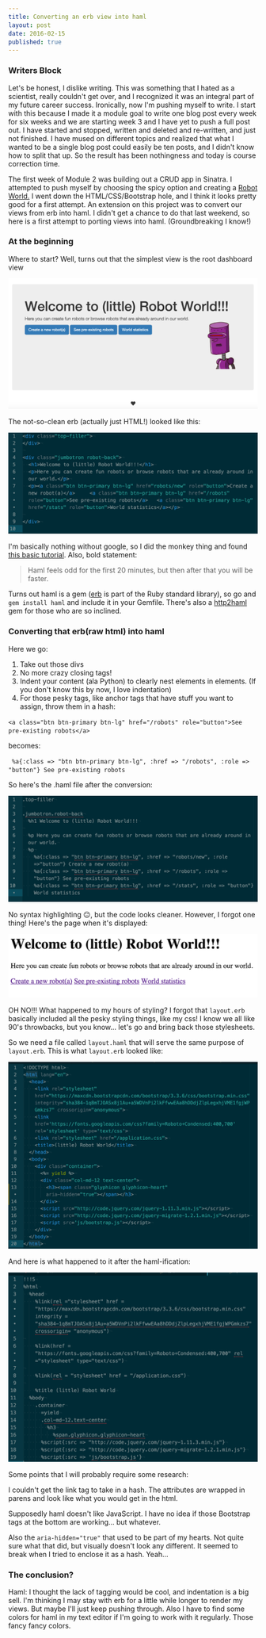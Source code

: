 ```yaml
---
title: Converting an erb view into haml
layout: post
date: 2016-02-15
published: true
---
```

### Writers Block
Let's be honest, I dislike writing. This was something that I hated as a scientist, really couldn't get over, and I recognized it was an integral part of my future career success. Ironically, now I'm pushing myself to write. I start with this because I made it a module goal to write one blog post every week for six weeks and we are starting week 3 and I have yet to push a full post out. I have started and stopped, written and deleted and re-written, and just not finished. I  have mused on different topics and realized that what I wanted to be a single blog post could easily be ten posts, and I didn't know how to split that up. So the result has been nothingness and today is course correction time.

The first week of Module 2 was building out a CRUD app in Sinatra. I attempted to push myself by choosing the spicy option and creating a [Robot World.](https://github.com/erinnachen/robot_world) I went down the HTML/CSS/Bootstrap hole, and I think it looks pretty good for a first attempt. An extension on this project was to convert our views from erb into haml. I didn't get a chance to do that last weekend, so here is a first attempt to porting views into haml. (Groundbreaking I know!)

### At the beginning
Where to start? Well, turns out that the simplest view is the root dashboard view

<img class= "image" src="/images/robot_intro.png">

The not-so-clean erb (actually just HTML!) looked like this:

<img class= "image" src="/images/dashboard_erb.png">

I'm basically nothing without google, so I did the monkey thing and found [this basic tutorial](http://haml.info/tutorial.html). Also, bold statement:

> Haml feels odd for the first 20 minutes, but then after that you will be faster.

Turns out haml is a gem ([erb](http://ruby-doc.org/stdlib-2.3.0/libdoc/erb/rdoc/ERB.html) is part of the Ruby standard library), so go and `gem install haml` and include it in your Gemfile. There's also a [http2haml](https://rubygems.org/gems/html2haml/versions/2.0.0) gem for those who are so inclined.

### Converting that erb(raw html) into haml
Here we go:
1. Take out those divs
2. No more crazy closing tags!
3. Indent your content (ala Python) to clearly nest elements in elements. (If you don't know this by now, I love indentation)
4. For those pesky tags, like anchor tags that have stuff you want to assign, throw them in a hash:

`<a class="btn btn-primary btn-lg" href="/robots" role="button">See pre-existing robots</a>`

becomes:

` %a{:class => "btn btn-primary btn-lg", :href => "/robots", :role => "button"} See pre-existing robots`

So here's the .haml file after the conversion:

<img class= "image" src="/images/layout_haml.png">

No syntax highlighting 😐, but the code looks cleaner.
However, I forgot one thing! Here's the page when it's displayed:

<img class= "image" src="/images/robot_intro_pre.png">

OH NO!!! What happened to my hours of styling? I forgot that `layout.erb` basically included all the pesky styling things, like my css! I know we all like 90's throwbacks, but you know... let's go and bring back those stylesheets.

So we need a file called `layout.haml` that will serve the same purpose of `layout.erb`. This is what `layout.erb` looked like:

<img class= "image" src="/images/layout_erb1.png">

And here is what happened to it after the haml-ification:

<img class= "image" src="/images/layout_haml2.png">

Some points that I will probably require some research:

I couldn't get the link tag to take in a hash. The attributes are wrapped in parens and look like what you would get in the html.

Supposedly haml doesn't like JavaScript. I have no idea if those Bootstrap tags at the bottom are working... but whatever.

Also the `aria-hidden="true"` that used to be part of my hearts. Not quite sure what that did, but visually doesn't look any different. It seemed to break when I tried to enclose it as a hash. Yeah...

### The conclusion?
Haml: I thought the lack of tagging would be cool, and indentation is a big sell. I'm thinking I may stay with erb for a little while longer to render my views. But maybe I'll just keep pushing through. Also I have to find some colors for haml in my text editor if I'm going to work with it regularly. Those fancy fancy colors.
